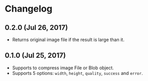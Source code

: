 # Changelog

## 0.2.0 (Jul 26, 2017)

- Returns original image file if the result is large than it.

## 0.1.0 (Jul 25, 2017)

- Supports to compress image File or Blob object.
- Supports 5 options: `width`, `height`, `quality`, `success` and `error`.
